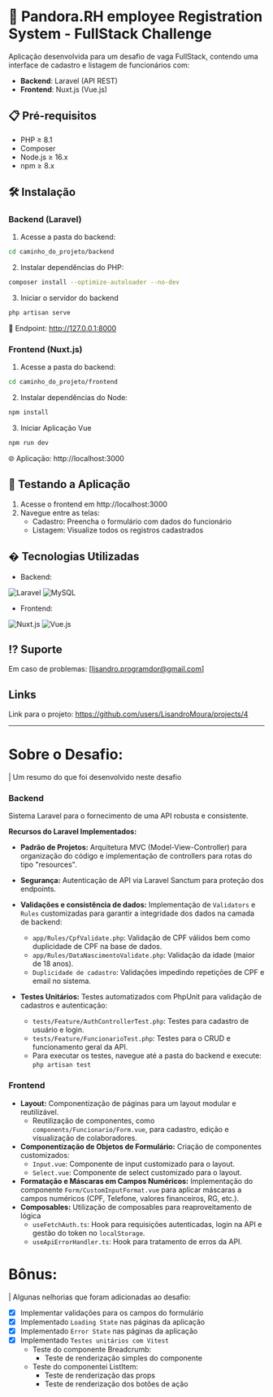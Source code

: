 # 🚀 Pandora.RH employee Registration System - FullStack Challenge

Aplicação desenvolvida para um desafio de vaga FullStack, contendo uma interface de cadastro e listagem de funcionários com:

- **Backend**: Laravel (API REST)
- **Frontend**: Nuxt.js (Vue.js)

## 📋 Pré-requisitos

- PHP ≥ 8.1
- Composer
- Node.js ≥ 16.x
- npm ≥ 8.x

## 🛠 Instalação

### Backend (Laravel)

1. Acesse a pasta do backend:
```bash
cd caminho_do_projeto/backend
```

2. Instalar dependências do PHP:
```bash
composer install --optimize-autoloader --no-dev
```

3. Iniciar o servidor do backend
```bash
php artisan serve
```
🔌 Endpoint: http://127.0.0.1:8000


### Frontend (Nuxt.js)

1. Acesse a pasta do backend:
```bash
cd caminho_do_projeto/frontend
```

2. Instalar dependências do Node:
```bash
npm install
```

3. Iniciar Aplicação Vue
```bash
npm run dev
```
🌐 Aplicação: http://localhost:3000


## 🧪 Testando a Aplicação

1. Acesse o frontend em http://localhost:3000
2. Navegue entre as telas:
    - Cadastro: Preencha o formulário com dados do funcionário
    - Listagem: Visualize todos os registros cadastrados


## � Tecnologias Utilizadas
- Backend:

<img src="https://img.shields.io/badge/Laravel-FF2D20?style=for-the-badge&amp;logo=laravel&amp;logoColor=white" alt="Laravel">
<img src="https://img.shields.io/badge/MySQL-4479A1?style=for-the-badge&amp;logo=mysql&amp;logoColor=white" alt="MySQL">


- Frontend:

<img src="https://img.shields.io/badge/Nuxt.js-00DC82?style=for-the-badge&amp;logo=nuxtdotjs&amp;logoColor=white" alt="Nuxt.js">
<img src="https://img.shields.io/badge/Vue.js-4FC08D?style=for-the-badge&amp;logo=vuedotjs&amp;logoColor=white" alt="Vue.js">



## ⁉ Suporte
Em caso de problemas: [lisandro.programdor@gmail.com]

## Links

Link para o projeto:
https://github.com/users/LisandroMoura/projects/4


---------------------------------------

# Sobre o Desafio:

| Um resumo do que foi desenvolvido neste desafio

### Backend

Sistema Laravel para o fornecimento de uma API robusta e consistente.

**Recursos do Laravel Implementados:**

*   **Padrão de Projetos:** Arquitetura MVC (Model-View-Controller) para organização do código e implementação de controllers para rotas do tipo "resources".
*   **Segurança:** Autenticação de API via Laravel Sanctum para proteção dos endpoints.
*   **Validações e consistência de dados:** Implementação de `Validators` e `Rules` customizadas para garantir a integridade dos dados na camada de backend:
    *   `app/Rules/CpfValidate.php`: Validação de CPF válidos bem como duplicidade de CPF na base de dados.
    *   `app/Rules/DataNascimentoValidate.php`: Validação da idade (maior de 18 anos).
    *   `Duplicidade de cadastro`: Validações impedindo repetições de CPF e email no sistema.

*   **Testes Unitários:** Testes automatizados com PhpUnit para validação de cadastros e autenticação:
    *   `tests/Feature/AuthControllerTest.php`: Testes para cadastro de usuário e login.
    *   `tests/Feature/FuncionarioTest.php`: Testes para o CRUD e funcionamento geral da API.
    *   Para executar os testes, navegue até a pasta do backend e execute: `php artisan test`

### Frontend

*   **Layout:** Componentização de páginas para um layout modular e reutilizável.
    *   Reutilização de componentes, como `components/Funcionario/Form.vue`, para cadastro, edição e visualização de colaboradores.
*   **Componentização de Objetos de Formulário:** Criação de componentes customizados:
    *   `Input.vue`: Componente de input customizado para o layout.
    *   `Select.vue`: Componente de select customizado para o layout.
*   **Formatação e Máscaras em Campos Numéricos:** Implementação do componente `Form/CustomInputFormat.vue` para aplicar máscaras a campos numéricos (CPF, Telefone, valores financeiros, RG, etc.).
*   **Composables:** Utilização de composables para reaproveitamento de lógica
    *   `useFetchAuth.ts`: Hook para requisições autenticadas, login na API e gestão do token no `localStorage`.
    *   `useApiErrorHandler.ts`: Hook para tratamento de erros da API.

# Bônus:
| Algunas nelhorias que foram adicionadas ao desafio:

- [x] Implementar validações para os campos do formulário
- [x] Implementado `Loading State` nas páginas da aplicação
- [x] Implementado  `Error State` nas páginas da aplicação
- [x] Implementado  `Testes unitários com Vitest` 
    - Teste do componente Breadcrumb:
        - Teste de renderização simples do componente
    - Teste do componentei ListItem:
        - Teste de renderização das props
        - Teste de renderização dos botões de ação



